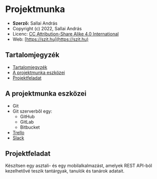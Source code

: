 # Projektmunka

* **Szerző:** Sallai András
* Copyright (c) 2022, Sallai András
* Licenc: [CC Attribution-Share Alike 4.0 International](https://creativecommons.org/licenses/by-sa/4.0/)
* Web: [https://szit.hu](https://szit.hu)

## Tartalomjegyzék

* [Tartalomjegyzék](#tartalomjegyzék)
* [A projektmunka eszközei](#a-projektmunka-eszközei)
* [Projektfeladat](#projektfeladat)

## A projektmunka eszközei

* Git
* Git szerverből egy:
  * GitHub
  * GitLab
  * Bitbucket
* [Trello](https://trello.com/)
* [Slack](https://slack.com/)

## Projektfeladat

Készítsen egy asztali- és egy mobilalkalmazást, amelyek REST API-ból kezelhetővé teszik tantárgyak, tanulók és tanárok adatait.
